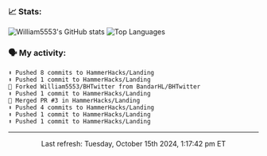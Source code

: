 ### 📈 Stats:
![William5553's GitHub stats](https://gh-readme-stats-git-main-william5553s-projects.vercel.app/api?username=william5553&show_icons=true&theme=dark&include_all_commits=true&count_private=true&hide_border=true)
![Top Languages](https://gh-readme-stats-git-main-william5553s-projects.vercel.app/api/top-langs/?username=william5553&langs_count=10&layout=compact&theme=dark&include_all_commits=true&count_private=true&hide_border=true)

### 🗣 My activity:
```
⬆️ Pushed 8 commits to HammerHacks/Landing
⬆️ Pushed 1 commit to HammerHacks/Landing
🍴 Forked William5553/BHTwitter from BandarHL/BHTwitter
⬆️ Pushed 1 commit to HammerHacks/Landing
🎉 Merged PR #3 in HammerHacks/Landing
⬆️ Pushed 4 commits to HammerHacks/Landing
⬆️ Pushed 1 commit to HammerHacks/Landing
⬆️ Pushed 1 commit to HammerHacks/Landing
```

------------
<p align="center">Last refresh: Tuesday, October 15th 2024, 1:17:42 pm ET</p>

